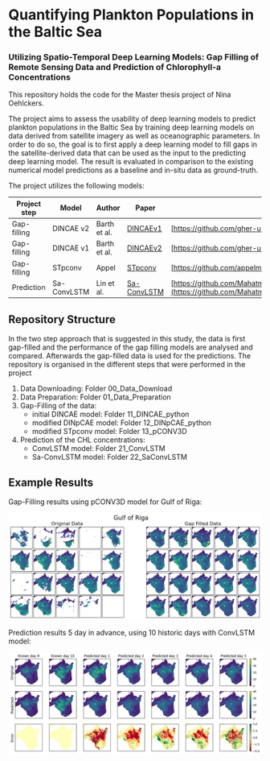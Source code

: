 # Quantifying Plankton Populations in the Baltic Sea
### Utilizing Spatio-Temporal Deep Learning Models: Gap Filling of Remote Sensing Data and Prediction of Chlorophyll-a Concentrations

This repository holds the code for the Master thesis project of Nina Oehlckers.

The project aims to assess the usability of deep learning models to predict plankton populations in the Baltic Sea by training deep learning models on data derived from satellite imagery as well as oceanographic parameters. In order to do so, the goal is to first apply a deep learning model to fill gaps in the satellite-derived data that can be used as the input to the predicting deep learning model. The result is evaluated in comparison to the existing numerical model predictions as a baseline and in-situ data as ground-truth.

The project utilizes the following models:

| Project step | Model     | Author       | Paper   | GitHub |
|--------------|-----------|--------------|---------|--------|
| Gap-filling  | DINCAE v2 | Barth et al. | [DINCAEv1](https://doi.org/10.5194/gmd-15-2183-2022) | [https://github.com/gher-ulg/DINCAE.jl](https://github.com/gher-ulg/DINCAE.jl) |   
| Gap-filling  | DINCAE v1 | Barth et al. | [DINCAEv2](https://doi.org/10.5194/gmd-13-1609-2020) | [https://github.com/gher-uliege/DINCAE](https://github.com/gher-uliege/DINCAE) |
| Gap-filling  | STpconv   | Appel | [STpconv](https://arxiv.org/abs/2208.08781) | [https://github.com/appelmar/STpconv](https://github.com/appelmar/STpconv) |
| Prediction   | Sa-ConvLSTM | Lin et al. | [Sa-ConvLSTM](https://ojs.aaai.org//index.php/AAAI/article/view/6819) | [https://github.com/MahatmaSun1/SaConvSLTM/blob/041ecb020d151a21b4a1c3426c2e4e56269c5bff/SaConvSLTM/SaConvLSTM.py](https://github.com/MahatmaSun1/SaConvSLTM/blob/041ecb020d151a21b4a1c3426c2e4e56269c5bff/SaConvSLTM/SaConvLSTM.py) |

## Repository Structure

In the two step approach that is suggested in this study, the data is first gap-filled and the performance of the gap filling models are analysed and compared. Afterwards the gap-filled data is used for the predictions. 
The repository is organised in the different steps that were performed in the project

1. Data Downloading: Folder 00_Data_Download
2. Data Preparation: Folder 01_Data_Preparation
3. Gap-Filling of the data:
    - initial DINCAE model: Folder 11_DINCAE_python
    - modified DINpCAE model: Folder 12_DINpCAE_python
    - modified STpconv model: Folder 13_pCONV3D
4. Prediction of the CHL concentrations:
    - ConvLSTM model: Folder 21_ConvLSTM
    - Sa-ConvLSTM model: Folder 22_SaConvLSTM


## Example Results

Gap-Filling results using pCONV3D model for Gulf of Riga:

![plot](./41_Images/gap_filled_RIGA.png)

Prediction results 5 day in advance, using 10 historic days with ConvLSTM model:

![plot](./41_Images/riga_timeseries.png)




